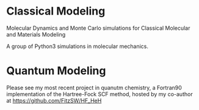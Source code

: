 # Classical Modeling
Molecular Dynamics and Monte Carlo simulations for Classical Molecular and Materials Modeling

A group of Python3 simulations in molecular mechanics. 

# Quantum Modeling

Please see my most recent project in quanutm chemistry, a Fortran90 implementation of the Hartree-Fock SCF method, hosted by my co-author at https://github.com/FitzSW/HF_HeH
